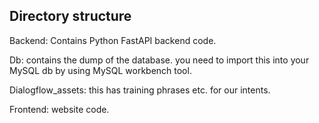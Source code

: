 Directory structure
--------------------
Backend: Contains Python FastAPI backend code.

Db: contains the dump of the database. you need to import this into your MySQL db by using MySQL workbench tool.

Dialogflow_assets: this has training phrases etc. for our intents.

Frontend: website code.

